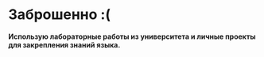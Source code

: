 # Заброшенно :(

**Использую лабораторные работы из университета и личные проекты для закрепления знаний языка.**
